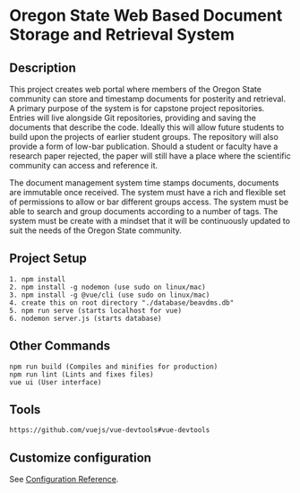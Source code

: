 # Oregon State Web Based Document Storage and Retrieval System

## Description
This project creates web portal where members of the Oregon State community can store and timestamp documents for posterity and retrieval. A primary purpose of the system is for capstone project repositories. Entries will live alongside Git repositories, providing and saving the documents that describe the code. Ideally this will allow future students to build upon the projects of earlier student groups. The repository will also provide a form of low-bar publication. Should a student or faculty have a research paper rejected, the paper will still have a place where the scientific community can access and reference it.

The document management system time stamps documents, documents are immutable once received. The system must have a rich and flexible set of permissions to allow or bar different groups access. The system must be able to search and group documents according to a number of tags. The system must be create with a mindset that it will be continuously updated to suit the needs of the Oregon State community.

## Project Setup
```
1. npm install
2. npm install -g nodemon (use sudo on linux/mac)
3. npm install -g @vue/cli (use sudo on linux/mac)
4. create this on root directory "./database/beavdms.db"
5. npm run serve (starts localhost for vue)
6. nodemon server.js (starts database)
```

## Other Commands
```
npm run build (Compiles and minifies for production)
npm run lint (Lints and fixes files)
vue ui (User interface)
```

## Tools
```
https://github.com/vuejs/vue-devtools#vue-devtools
```

## Customize configuration
See [Configuration Reference](https://cli.vuejs.org/config/).

